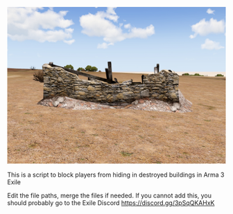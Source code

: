 ![Screenshot](nope.jpg)

This is a script to block players from hiding in destroyed buildings in Arma 3 Exile

Edit the file paths, merge the files if needed.
If you cannot add this, you should probably go to the Exile Discord https://discord.gg/3pSqQKAHxK